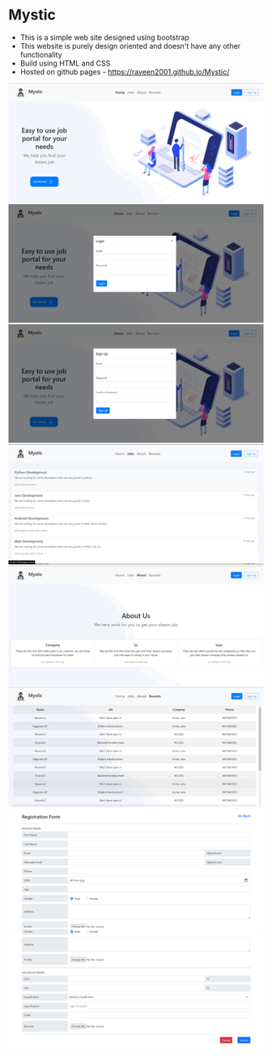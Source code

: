 # Mystic 
- This is a simple web site designed using bootstrap
- This website is purely design oriented and doesn't have any other functionality
- Build using HTML and CSS
- Hosted on github pages - https://raveen2001.github.io/Mystic/



![Screenshot](screenshots/1.png)
![Screenshot](screenshots/2.png)
![Screenshot](screenshots/3.png)
![Screenshot](screenshots/4.png)
![Screenshot](screenshots/5.png)
![Screenshot](screenshots/6.png)
![Screenshot](screenshots/7.png)
![Screenshot](screenshots/8.png)

